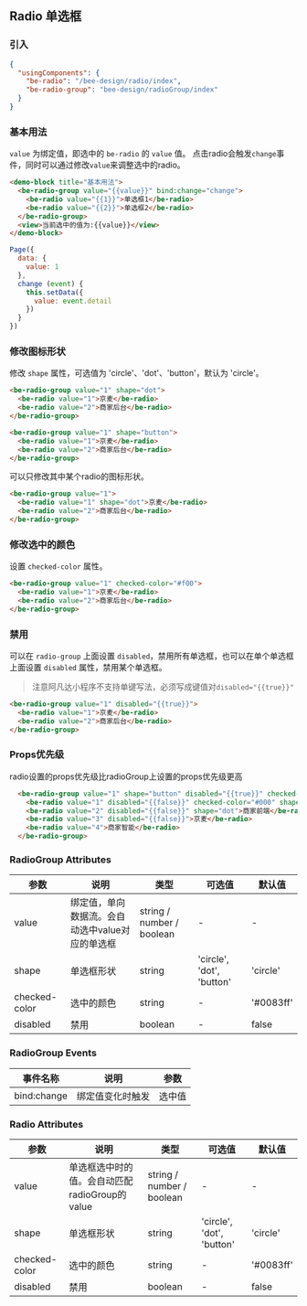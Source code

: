 ## Radio 单选框

### 引入

```json
{
  "usingComponents": {
    "be-radio": "/bee-design/radio/index",
    "be-radio-group": "bee-design/radioGroup/index"
  }
}
```

### 基本用法

`value` 为绑定值，即选中的 `be-radio` 的 `value` 值。
点击radio会触发`change`事件，同时可以通过修改`value`来调整选中的radio。

```html
<demo-block title="基本用法">
  <be-radio-group value="{{value}}" bind:change="change">
    <be-radio value="{{1}}">单选框1</be-radio>
    <be-radio value="{{2}}">单选框2</be-radio>
  </be-radio-group>
  <view>当前选中的值为:{{value}}</view>
</demo-block>
```
```javascript
Page({
  data: {
    value: 1
  },
  change (event) {
    this.setData({
      value: event.detail
    })
  }
})
```

### 修改图标形状

修改 `shape` 属性，可选值为 'circle'、'dot'、'button'，默认为 'circle'。

```html
<be-radio-group value="1" shape="dot">
  <be-radio value="1">京麦</be-radio>
  <be-radio value="2">商家后台</be-radio>
</be-radio-group>

<be-radio-group value="1" shape="button">
  <be-radio value="1">京麦</be-radio>
  <be-radio value="2">商家后台</be-radio>
</be-radio-group>
```
可以只修改其中某个radio的图标形状。

```html
<be-radio-group value="1">
  <be-radio value="1" shape="dot">京麦</be-radio>
  <be-radio value="2">商家后台</be-radio>
</be-radio-group>
```
### 修改选中的颜色

设置 `checked-color` 属性。

```html
<be-radio-group value="1" checked-color="#f00">
  <be-radio value="1">京麦</be-radio>
  <be-radio value="2">商家后台</be-radio>
</be-radio-group>
```

### 禁用

可以在 `radio-group` 上面设置 `disabled`，禁用所有单选框，也可以在单个单选框上面设置 `disabled` 属性，禁用某个单选框。
>注意阿凡达小程序不支持单键写法，必须写成键值对`disabled="{{true}}"`

```html
<be-radio-group value="1" disabled="{{true}}">
  <be-radio value="1">京麦</be-radio>
  <be-radio value="2">商家后台</be-radio>
</be-radio-group>
```

### Props优先级

radio设置的props优先级比radioGroup上设置的props优先级更高

```html
  <be-radio-group value="1" shape="button" disabled="{{true}}" checked-color="#f00">
    <be-radio value="1" disabled="{{false}}" checked-color="#000" shape="circle">商家后台</be-radio>
    <be-radio value="2" disabled="{{false}}" shape="dot">商家前端</be-radio>
    <be-radio value="3" disabled="{{false}}">京麦</be-radio>
    <be-radio value="4">商家智能</be-radio>
  </be-radio-group>
```
### RadioGroup Attributes
| 参数      | 说明                                 | 类型      | 可选值       | 默认值   |
|---------- |------------------------------------ |---------- |------------- |-------- |
| value | 绑定值，单向数据流。会自动选中value对应的单选框 | string / number / boolean | - | - |
| shape | 单选框形状 | string | 'circle', 'dot', 'button' | 'circle' |
| checked-color | 选中的颜色 | string | - | '#0083ff' |
| disabled | 禁用 | boolean | - | false |

### RadioGroup Events

| 事件名称      | 说明                                 | 参数     |
|------------- |------------------------------------ |--------- |
| bind:change | 绑定值变化时触发 | 选中值 |

### Radio Attributes

| 参数      | 说明                                 | 类型      | 可选值       | 默认值   |
|---------- |------------------------------------ |---------- |------------- |-------- |
| value | 单选框选中时的值。会自动匹配radioGroup的value | string / number / boolean | - | - |
| shape | 单选框形状 | string | 'circle', 'dot', 'button' | 'circle' |
| checked-color | 选中的颜色 | string | - | '#0083ff' |
| disabled | 禁用 | boolean | - | false |